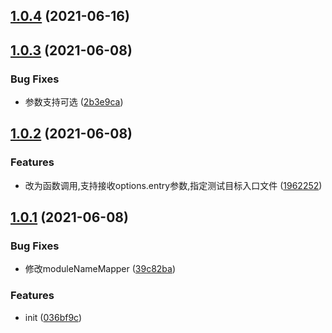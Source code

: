 ## [1.0.4](https://gitee.com/agile-development-system/jest-config-node/compare/v1.0.3...v1.0.4) (2021-06-16)



## [1.0.3](https://gitee.com/agile-development-system/jest-config-node/compare/v1.0.2...v1.0.3) (2021-06-08)


### Bug Fixes

* 参数支持可选 ([2b3e9ca](https://gitee.com/agile-development-system/jest-config-node/commits/2b3e9ca23af8c11420370170dae3372190e42141))



## [1.0.2](https://gitee.com/agile-development-system/jest-config-node/compare/v1.0.1...v1.0.2) (2021-06-08)


### Features

* 改为函数调用,支持接收options.entry参数,指定测试目标入口文件 ([1962252](https://gitee.com/agile-development-system/jest-config-node/commits/19622527d41fd0cf928c2295c1ac7deb00dee60b))



## [1.0.1](https://gitee.com/agile-development-system/jest-config-node/compare/036bf9c09c76b3124ce97e624635bb00ecefcf4a...v1.0.1) (2021-06-08)


### Bug Fixes

* 修改moduleNameMapper ([39c82ba](https://gitee.com/agile-development-system/jest-config-node/commits/39c82ba979fbbdb2f1f17cf49a1c3c9775399aa9))


### Features

* init ([036bf9c](https://gitee.com/agile-development-system/jest-config-node/commits/036bf9c09c76b3124ce97e624635bb00ecefcf4a))



